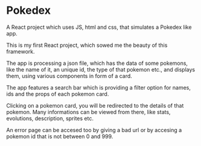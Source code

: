 # Pokedex

A React project which uses JS, html and css, that simulates a Pokedex like app.

This is my first React project, which sowed me the beauty of this framework.

The app is processing a json file, which has the data of some pokemons, like the name of it, an unique id, the type of that pokemon etc., and displays them, using various components in form of a card.

The app features a search bar which is providing a filter option for names, ids and the props of each pokemon card.

Clicking on a pokemon card, you will be redirected to the details of that pokemon. Many informations can be viewed from there, like stats, evolutions, description, sprites etc.

An error page can be accesed too by giving a bad url or by accesing a pokemon id that is not between 0 and 999. 
